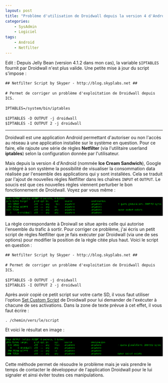 ```yaml
---
layout: post
title: "Problème d'utilisation de Droidwall depuis la version 4 d'Android"
categories:
    - SysAdmin
    - Logiciel
tags:
    - Android
    - Netfilter
---
```

Edit : Depuis Jelly Bean (version 4.1.2 dans mon cas), la variable `$IPTABLES` fournit par Droidwall n'est plus valide. Une petite mise à jour du script s'impose :

	## Netfilter Script by Skyper - http://blog.skyplabs.net ##

	# Permet de corriger un problème d'exploitation de Droidwall depuis ICS.

	IPTABLES=/system/bin/iptables

	$IPTABLES -D OUTPUT -j droidwall
	$IPTABLES -I OUTPUT 2 -j droidwall

* * *

Droidwall est une application Android permettant d'autoriser ou non l'accès au réseau à une application installée sur le système en question. Pour ce faire, elle rajoute une série de règles **Netfilter** (via l'utilitaire userland **iptables**) selon la configuration donnée par l'utilisateur.

Mais depuis la version 4 d'Android (nommée **Ice Cream Sandwich**), Google a intégré à son système la possibilité de visualiser la consommation data réalisée par l'ensemble des applications qui y sont installées. Cela se traduit par l'ajout de nouvelles règles Netfilter dans les chaînes `INPUT` et `OUTPUT`. Le soucis est que ces nouvelles règles viennent perturber le bon fonctionnement de Droidwall. Voyez par vous même :

![Screenshot netfilter Android - before](/images/probleme-droidwall-1.png)

La règle correspondante à Droiwall se situe après celle qui autorise l'ensemble du trafic à sortir. Pour corriger ce problème, j'ai écris un petit script de règles Netfilter que je fais exécuter par Droidwall (via une de ses options) pour modifier la position de la règle citée plus haut. Voici le script en question :

	## Netfilter Script by Skyper - http://blog.skyplabs.net ##

	# Permet de corriger un problème d'exploitation de Droidwall depuis ICS.

	$IPTABLES -D OUTPUT -j droidwall
	$IPTABLES -I OUTPUT 2 -j droidwall

Après avoir copié ce petit script sur votre carte SD, il vous faut utiliser l'option [Set Custom Script][droidwall_custom_script] de Droidwall pour lui demander de l'exécuter à chacune de ses activations. Dans la zone de texte prévue à cet effet, il vous faut écrire :

    . /chemin/vers/le/script

Et voici le résultat en image :

![Screenshot netfilter Android - after](/images/probleme-droidwall-2.png)

Cette méthode permet de résoudre le problème mais je vais prendre le temps de contacter le développeur de l'application Droidwall pour le lui signaler et ainsi éviter toutes ces manipulations.

[droidwall_custom_script]: http://code.google.com/p/droidwall/wiki/CustomScripts "Set Custom Script"
